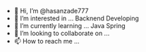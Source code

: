 - 👋 Hi, I’m @hasanzade777
- 👀 I’m interested in ... Backnend Developing
- 🌱 I’m currently learning ... Java Spring
- 💞️ I’m looking to collaborate on ...
- 📫 How to reach me ... 

<!---
hasanzade777/hasanzade777 is a ✨ special ✨ repository because its `README.md` (this file) appears on your GitHub profile.
You can click the Preview link to take a look at your changes.
--->
